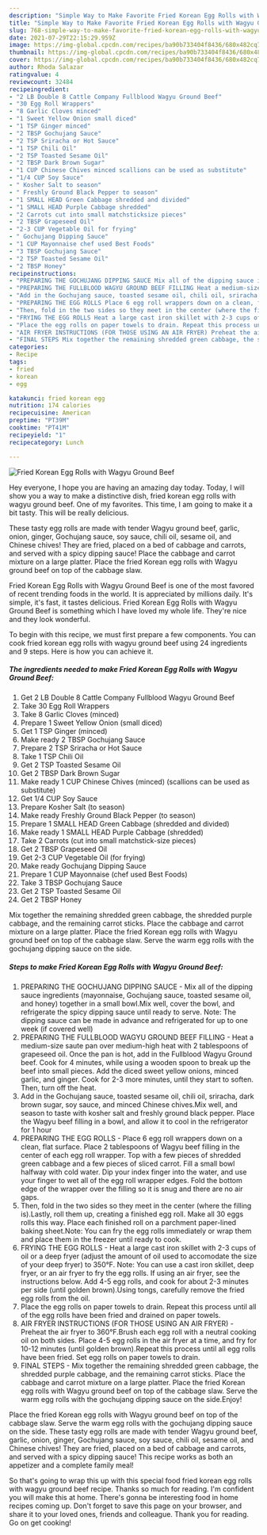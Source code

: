 ```yaml
---
description: "Simple Way to Make Favorite Fried Korean Egg Rolls with Wagyu Ground Beef"
title: "Simple Way to Make Favorite Fried Korean Egg Rolls with Wagyu Ground Beef"
slug: 768-simple-way-to-make-favorite-fried-korean-egg-rolls-with-wagyu-ground-beef
date: 2021-07-29T22:15:29.959Z
image: https://img-global.cpcdn.com/recipes/ba90b733404f8436/680x482cq70/fried-korean-egg-rolls-with-wagyu-ground-beef-recipe-main-photo.jpg
thumbnail: https://img-global.cpcdn.com/recipes/ba90b733404f8436/680x482cq70/fried-korean-egg-rolls-with-wagyu-ground-beef-recipe-main-photo.jpg
cover: https://img-global.cpcdn.com/recipes/ba90b733404f8436/680x482cq70/fried-korean-egg-rolls-with-wagyu-ground-beef-recipe-main-photo.jpg
author: Rhoda Salazar
ratingvalue: 4
reviewcount: 32484
recipeingredient:
- "2 LB Double 8 Cattle Company Fullblood Wagyu Ground Beef"
- "30 Egg Roll Wrappers"
- "8 Garlic Cloves minced"
- "1 Sweet Yellow Onion small diced"
- "1 TSP Ginger minced"
- "2 TBSP Gochujang Sauce"
- "2 TSP Sriracha or Hot Sauce"
- "1 TSP Chili Oil"
- "2 TSP Toasted Sesame Oil"
- "2 TBSP Dark Brown Sugar"
- "1 CUP Chinese Chives minced scallions can be used as substitute"
- "1/4 CUP Soy Sauce"
- " Kosher Salt to season"
- " Freshly Ground Black Pepper to season"
- "1 SMALL HEAD Green Cabbage shredded and divided"
- "1 SMALL HEAD Purple Cabbage shredded"
- "2 Carrots cut into small matchsticksize pieces"
- "2 TBSP Grapeseed Oil"
- "2-3 CUP Vegetable Oil for frying"
- " Gochujang Dipping Sauce"
- "1 CUP Mayonnaise chef used Best Foods"
- "3 TBSP Gochujang Sauce"
- "2 TSP Toasted Sesame Oil"
- "2 TBSP Honey"
recipeinstructions:
- "PREPARING THE GOCHUJANG DIPPING SAUCE Mix all of the dipping sauce ingredients (mayonnaise, Gochujang sauce, toasted sesame oil, and honey) together in a small bowl.Mix well, cover the bowl, and refrigerate the spicy dipping sauce until ready to serve. Note: The dipping sauce can be made in advance and refrigerated for up to one week (if covered well)"
- "PREPARING THE FULLBLOOD WAGYU GROUND BEEF FILLING Heat a medium-size saute pan over medium-high heat with 2 tablespoons of grapeseed oil. Once the pan is hot, add in the Fullblood Wagyu Ground beef. Cook for 4 minutes, while using a wooden spoon to break up the beef into small pieces. Add the diced sweet yellow onions, minced garlic, and ginger. Cook for 2-3 more minutes, until they start to soften. Then, turn off the heat."
- "Add in the Gochujang sauce, toasted sesame oil, chili oil, sriracha, dark brown sugar, soy sauce, and minced Chinese chives.Mix well, and season to taste with kosher salt and freshly ground black pepper. Place the Wagyu beef filling in a bowl, and allow it to cool in the refrigerator for 1 hour"
- "PREPARING THE EGG ROLLS Place 6 egg roll wrappers down on a clean, flat surface. Place 2 tablespoons of Wagyu beef filling in the center of each egg roll wrapper. Top with a few pieces of shredded green cabbage and a few pieces of sliced carrot. Fill a small bowl halfway with cold water. Dip your index finger into the water, and use your finger to wet all of the egg roll wrapper edges. Fold the bottom edge of the wrapper over the filling so it is snug and there are no air gaps."
- "Then, fold in the two sides so they meet in the center (where the filling is).Lastly, roll them up, creating a finished egg roll. Make all 30 eggs rolls this way. Place each finished roll on a parchment paper-lined baking sheet.Note: You can fry the egg rolls immediately or wrap them and place them in the freezer until ready to cook."
- "FRYING THE EGG ROLLS Heat a large cast iron skillet with 2-3 cups of oil or a deep fryer (adjust the amount of oil used to accomodate the size of your deep fryer) to 350°F. Note: You can use a cast iron skillet, deep fryer, or an air fryer to fry the egg rolls. If using an air fryer, see the instructions below. Add 4-5 egg rolls, and cook for about 2-3 minutes per side (until golden brown).Using tongs, carefully remove the fried egg rolls from the oil."
- "Place the egg rolls on paper towels to drain. Repeat this process until all of the egg rolls have been fried and drained on paper towels."
- "AIR FRYER INSTRUCTIONS (FOR THOSE USING AN AIR FRYER) Preheat the air fryer to 360°F.Brush each egg roll with a neutral cooking oil on both sides. Place 4-5 egg rolls in the air fryer at a time, and fry for 10-12 minutes (until golden brown).Repeat this process until all egg rolls have been fried. Set egg rolls on paper towels to drain."
- "FINAL STEPS Mix together the remaining shredded green cabbage, the shredded purple cabbage, and the remaining carrot sticks. Place the cabbage and carrot mixture on a large platter. Place the fried Korean egg rolls with Wagyu ground beef on top of the cabbage slaw. Serve the warm egg rolls with the gochujang dipping sauce on the side.Enjoy!"
categories:
- Recipe
tags:
- fried
- korean
- egg

katakunci: fried korean egg 
nutrition: 174 calories
recipecuisine: American
preptime: "PT39M"
cooktime: "PT41M"
recipeyield: "1"
recipecategory: Lunch

---
```



![Fried Korean Egg Rolls with Wagyu Ground Beef](https://img-global.cpcdn.com/recipes/ba90b733404f8436/680x482cq70/fried-korean-egg-rolls-with-wagyu-ground-beef-recipe-main-photo.jpg)

Hey everyone, I hope you are having an amazing day today. Today, I will show you a way to make a distinctive dish, fried korean egg rolls with wagyu ground beef. One of my favorites. This time, I am going to make it a bit tasty. This will be really delicious.

These tasty egg rolls are made with tender Wagyu ground beef, garlic, onion, ginger, Gochujang sauce, soy sauce, chili oil, sesame oil, and Chinese chives! They are fried, placed on a bed of cabbage and carrots, and served with a spicy dipping sauce! Place the cabbage and carrot mixture on a large platter. Place the fried Korean egg rolls with Wagyu ground beef on top of the cabbage slaw.

Fried Korean Egg Rolls with Wagyu Ground Beef is one of the most favored of recent trending foods in the world. It is appreciated by millions daily. It's simple, it's fast, it tastes delicious. Fried Korean Egg Rolls with Wagyu Ground Beef is something which I have loved my whole life. They're nice and they look wonderful.


To begin with this recipe, we must first prepare a few components. You can cook fried korean egg rolls with wagyu ground beef using 24 ingredients and 9 steps. Here is how you can achieve it.

<!--inarticleads1-->

##### The ingredients needed to make Fried Korean Egg Rolls with Wagyu Ground Beef:

1. Get 2 LB Double 8 Cattle Company Fullblood Wagyu Ground Beef
1. Take 30 Egg Roll Wrappers
1. Take 8 Garlic Cloves (minced)
1. Prepare 1 Sweet Yellow Onion (small diced)
1. Get 1 TSP Ginger (minced)
1. Make ready 2 TBSP Gochujang Sauce
1. Prepare 2 TSP Sriracha or Hot Sauce
1. Take 1 TSP Chili Oil
1. Get 2 TSP Toasted Sesame Oil
1. Get 2 TBSP Dark Brown Sugar
1. Make ready 1 CUP Chinese Chives (minced) (scallions can be used as substitute)
1. Get 1/4 CUP Soy Sauce
1. Prepare  Kosher Salt (to season)
1. Make ready  Freshly Ground Black Pepper (to season)
1. Prepare 1 SMALL HEAD Green Cabbage (shredded and divided)
1. Make ready 1 SMALL HEAD Purple Cabbage (shredded)
1. Take 2 Carrots (cut into small matchstick-size pieces)
1. Get 2 TBSP Grapeseed Oil
1. Get 2-3 CUP Vegetable Oil (for frying)
1. Make ready  Gochujang Dipping Sauce
1. Prepare 1 CUP Mayonnaise (chef used Best Foods)
1. Take 3 TBSP Gochujang Sauce
1. Get 2 TSP Toasted Sesame Oil
1. Get 2 TBSP Honey


Mix together the remaining shredded green cabbage, the shredded purple cabbage, and the remaining carrot sticks. Place the cabbage and carrot mixture on a large platter. Place the fried Korean egg rolls with Wagyu ground beef on top of the cabbage slaw. Serve the warm egg rolls with the gochujang dipping sauce on the side. 

<!--inarticleads2-->

##### Steps to make Fried Korean Egg Rolls with Wagyu Ground Beef:

1. PREPARING THE GOCHUJANG DIPPING SAUCE - Mix all of the dipping sauce ingredients (mayonnaise, Gochujang sauce, toasted sesame oil, and honey) together in a small bowl.Mix well, cover the bowl, and refrigerate the spicy dipping sauce until ready to serve. Note: The dipping sauce can be made in advance and refrigerated for up to one week (if covered well)
1. PREPARING THE FULLBLOOD WAGYU GROUND BEEF FILLING - Heat a medium-size saute pan over medium-high heat with 2 tablespoons of grapeseed oil. Once the pan is hot, add in the Fullblood Wagyu Ground beef. Cook for 4 minutes, while using a wooden spoon to break up the beef into small pieces. Add the diced sweet yellow onions, minced garlic, and ginger. Cook for 2-3 more minutes, until they start to soften. Then, turn off the heat.
1. Add in the Gochujang sauce, toasted sesame oil, chili oil, sriracha, dark brown sugar, soy sauce, and minced Chinese chives.Mix well, and season to taste with kosher salt and freshly ground black pepper. Place the Wagyu beef filling in a bowl, and allow it to cool in the refrigerator for 1 hour
1. PREPARING THE EGG ROLLS - Place 6 egg roll wrappers down on a clean, flat surface. Place 2 tablespoons of Wagyu beef filling in the center of each egg roll wrapper. Top with a few pieces of shredded green cabbage and a few pieces of sliced carrot. Fill a small bowl halfway with cold water. Dip your index finger into the water, and use your finger to wet all of the egg roll wrapper edges. Fold the bottom edge of the wrapper over the filling so it is snug and there are no air gaps.
1. Then, fold in the two sides so they meet in the center (where the filling is).Lastly, roll them up, creating a finished egg roll. Make all 30 eggs rolls this way. Place each finished roll on a parchment paper-lined baking sheet.Note: You can fry the egg rolls immediately or wrap them and place them in the freezer until ready to cook.
1. FRYING THE EGG ROLLS - Heat a large cast iron skillet with 2-3 cups of oil or a deep fryer (adjust the amount of oil used to accomodate the size of your deep fryer) to 350°F. Note: You can use a cast iron skillet, deep fryer, or an air fryer to fry the egg rolls. If using an air fryer, see the instructions below. Add 4-5 egg rolls, and cook for about 2-3 minutes per side (until golden brown).Using tongs, carefully remove the fried egg rolls from the oil.
1. Place the egg rolls on paper towels to drain. Repeat this process until all of the egg rolls have been fried and drained on paper towels.
1. AIR FRYER INSTRUCTIONS (FOR THOSE USING AN AIR FRYER) - Preheat the air fryer to 360°F.Brush each egg roll with a neutral cooking oil on both sides. Place 4-5 egg rolls in the air fryer at a time, and fry for 10-12 minutes (until golden brown).Repeat this process until all egg rolls have been fried. Set egg rolls on paper towels to drain.
1. FINAL STEPS - Mix together the remaining shredded green cabbage, the shredded purple cabbage, and the remaining carrot sticks. Place the cabbage and carrot mixture on a large platter. Place the fried Korean egg rolls with Wagyu ground beef on top of the cabbage slaw. Serve the warm egg rolls with the gochujang dipping sauce on the side.Enjoy!


Place the fried Korean egg rolls with Wagyu ground beef on top of the cabbage slaw. Serve the warm egg rolls with the gochujang dipping sauce on the side. These tasty egg rolls are made with tender Wagyu ground beef, garlic, onion, ginger, Gochujang sauce, soy sauce, chili oil, sesame oil, and Chinese chives! They are fried, placed on a bed of cabbage and carrots, and served with a spicy dipping sauce! This recipe works as both an appetizer and a complete family meal! 

So that's going to wrap this up with this special food fried korean egg rolls with wagyu ground beef recipe. Thanks so much for reading. I'm confident you will make this at home. There's gonna be interesting food in home recipes coming up. Don't forget to save this page on your browser, and share it to your loved ones, friends and colleague. Thank you for reading. Go on get cooking!
